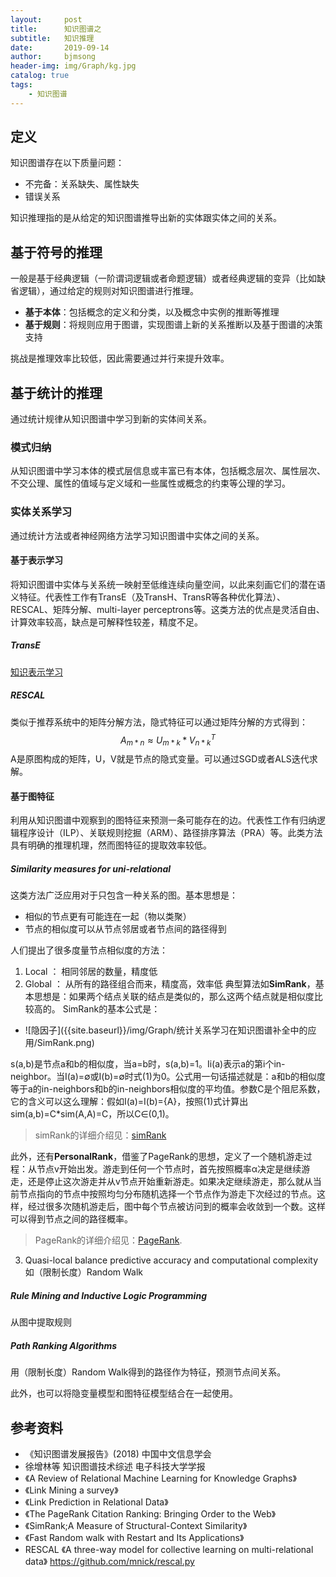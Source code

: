 ```yaml
---
layout:     post
title:      知识图谱之
subtitle:   知识推理
date:       2019-09-14
author:     bjmsong
header-img: img/Graph/kg.jpg
catalog: true
tags:
    - 知识图谱
---
```


## 定义

知识图谱存在以下质量问题：

- 不完备：关系缺失、属性缺失
- 错误关系

知识推理指的是从给定的知识图谱推导出新的实体跟实体之间的关系。

## 基于符号的推理
一般是基于经典逻辑（一阶谓词逻辑或者命题逻辑）或者经典逻辑的变异（比如缺省逻辑），通过给定的规则对知识图谱进行推理。
- **基于本体**：包括概念的定义和分类，以及概念中实例的推断等推理
- **基于规则**：将规则应用于图谱，实现图谱上新的关系推断以及基于图谱的决策支持

挑战是推理效率比较低，因此需要通过并行来提升效率。

## 基于统计的推理
通过统计规律从知识图谱中学习到新的实体间关系。
### 模式归纳
从知识图谱中学习本体的模式层信息或丰富已有本体，包括概念层次、属性层次、不交公理、属性的值域与定义域和一些属性或概念的约束等公理的学习。
### 实体关系学习
通过统计方法或者神经网络方法学习知识图谱中实体之间的关系。

#### 基于表示学习
将知识图谱中实体与关系统一映射至低维连续向量空间，以此来刻画它们的潜在语义特征。代表性工作有TransE（及TransH、TransR等各种优化算法）、RESCAL、矩阵分解、multi-layer perceptrons等。这类方法的优点是灵活自由、计算效率较高，缺点是可解释性较差，精度不足。
##### TransE
[知识表示学习](https://bjmsong.github.io/2019/09/13/%E7%9F%A5%E8%AF%86%E5%9B%BE%E8%B0%B1%E4%B9%8B%E4%BA%8C%E7%9F%A5%E8%AF%86%E8%A1%A8%E7%A4%BA%E5%AD%A6%E4%B9%A0/)
##### RESCAL
类似于推荐系统中的矩阵分解方法，隐式特征可以通过矩阵分解的方式得到：
$$A_{m*n} \approx U_{m*k} * V_{n*k}^T$$
A是原图构成的矩阵，U，V就是节点的隐式变量。可以通过SGD或者ALS迭代求解。

#### 基于图特征
利用从知识图谱中观察到的图特征来预测一条可能存在的边。代表性工作有归纳逻辑程序设计（ILP）、关联规则挖掘（ARM）、路径排序算法（PRA）等。此类方法具有明确的推理机理，然而图特征的提取效率较低。
##### Similarity measures for uni-relational 
这类方法广泛应用对于只包含一种关系的图。基本思想是：
- 相似的节点更有可能连在一起（物以类聚）
- 节点的相似度可以从节点邻居或者节点间的路径得到

人们提出了很多度量节点相似度的方法：
1. Local ： 相同邻居的数量，精度低
2. Global ： 从所有的路径组合而来，精度高，效率低
典型算法如**SimRank**，基本思想是：如果两个结点关联的结点是类似的，那么这两个结点就是相似度比较高的。
SimRank的基本公式是：

<ul> 
<li markdown="1"> 
![隐因子]({{site.baseurl}}/img/Graph/统计关系学习在知识图谱补全中的应用/SimRank.png) 
</li> 
</ul> 

s(a,b)是节点a和b的相似度，当a=b时，s(a,b)=1。Ii(a)表示a的第i个in-neighbor。当I(a)=∅或I(b)=∅时式(1)为0。公式用一句话描述就是：a和b的相似度等于a的in-neighbors和b的in-neighbors相似度的平均值。参数C是个阻尼系数，它的含义可以这么理解：假如I(a)=I(b)={A}，按照(1)式计算出sim(a,b)=C*sim(A,A)=C，所以C∈(0,1)。

>simRank的详细介绍见：[simRank](https://bjmsong.github.io/2019/09/04/SimRank/)

此外，还有**PersonalRank**，借鉴了PageRank的思想，定义了一个随机游走过程：从节点v开始出发。游走到任何一个节点时，首先按照概率α决定是继续游走，还是停止这次游走并从v节点开始重新游走。如果决定继续游走，那么就从当前节点指向的节点中按照均匀分布随机选择一个节点作为游走下次经过的节点。这样，经过很多次随机游走后，图中每个节点被访问到的概率会收敛到一个数。这样可以得到节点之间的路径概率。

>PageRank的详细介绍见：[PageRank](https://bjmsong.github.io/2019/09/04/PageRank/ "With a Title"). 

3. Quasi-local
balance predictive accuracy and computational complexity
如（限制长度）Random Walk

##### Rule Mining and Inductive Logic Programming
从图中提取规则

##### Path Ranking Algorithms
用（限制长度）Random Walk得到的路径作为特征，预测节点间关系。

此外，也可以将隐变量模型和图特征模型结合在一起使用。


## 参考资料
- 《知识图谱发展报告》(2018) 中国中文信息学会
- 徐增林等 知识图谱技术综述 电子科技大学学报
- 《A Review of Relational Machine Learning for Knowledge Graphs》
- 《Link Mining a survey》
- 《Link Prediction in Relational Data》
- 《The PageRank Citation Ranking: Bringing Order to the Web》
- 《SimRank;A Measure of Structural-Context Similarity》
- 《Fast Random walk with Restart and Its Applications》
- RESCAL
《A three-way model for collective learning on multi-relational data》
https://github.com/mnick/rescal.py

